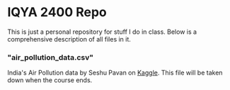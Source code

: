 # IQYA 2400 Repo
This is just a personal repository for stuff I do in class. Below is a comprehensive description of all files in it.

### "air_pollution_data.csv"
India's Air Pollution data by Seshu Pavan on [Kaggle](https://www.kaggle.com/datasets/seshupavan/air-pollution-data-of-india-2020-2023?resource=download). This file will be taken down when the course ends.
